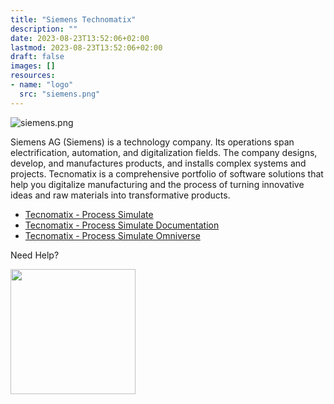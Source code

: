 ```yaml
---
title: "Siemens Technomatix"
description: ""
date: 2023-08-23T13:52:06+02:00
lastmod: 2023-08-23T13:52:06+02:00
draft: false
images: []
resources:
- name: "logo"
  src: "siemens.png"
---
```


![siemens.png](logo)

Siemens AG (Siemens) is a technology company. Its operations span electrification, automation, and digitalization fields. The company designs, develop, and manufactures products, and installs complex systems and projects. Tecnomatix is a comprehensive portfolio of software solutions that help you digitalize manufacturing and the process of turning innovative ideas and raw materials into transformative products.
- [Tecnomatix - Process Simulate](https://labopeninghackathonfiles.blob.core.windows.net/industrial-metaverse/Tecnomatix_2307_Setups.zip?sp=r&st=2023-09-04T16:05:38Z&se=2023-09-15T00:05:38Z&spr=https&sv=2022-11-02&sr=b&sig=j1jaaHPrqr1ZhkbCQ32qLH786im50yCnTQRJbLYOgD8%3D)
- [Tecnomatix - Process Simulate Documentation](http://20.107.55.187:5000/)
- [Tecnomatix - Process Simulate Omniverse](https://labopeninghackathonfiles.blob.core.windows.net/industrial-metaverse/Tecnomatix%20Omniverse%20V1.0.msi?sp=r&st=2023-09-04T16:07:18Z&se=2023-09-15T00:07:18Z&spr=https&sv=2022-11-02&sr=b&sig=kGB4K%2B7%2Ff2F7CPneNmFbtl%2Fx9Ltz4PBvfPvMVMLvOzU%3D)

Need Help?

<img src="https://assets-global.website-files.com/6257adef93867e50d84d30e2/636e0b5061df290f5892d944_full_logo_black_RGB.svg" width="200">

